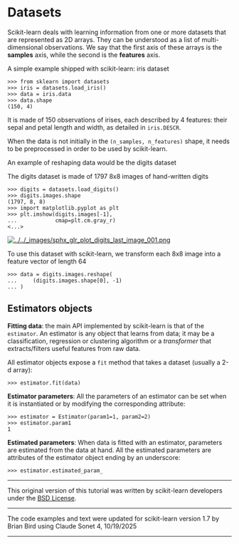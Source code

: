 # Datasets

Scikit-learn deals with learning information from one or more datasets that are represented as 2D arrays. They can be understood as a list of multi-dimensional observations. We say that the first axis of these arrays is the **samples** axis, while the second is the **features** axis.

A simple example shipped with scikit-learn: iris dataset

```
>>> from sklearn import datasets
>>> iris = datasets.load_iris()
>>> data = iris.data
>>> data.shape
(150, 4)
```

It is made of 150 observations of irises, each described by 4 features: their sepal and petal length and width, as detailed in `iris.DESCR`.

When the data is not initially in the `(n_samples, n_features)` shape, it needs to be preprocessed in order to be used by scikit-learn.

An example of reshaping data would be the digits dataset

The digits dataset is made of 1797 8x8 images of hand-written digits

```
>>> digits = datasets.load_digits()
>>> digits.images.shape
(1797, 8, 8)
>>> import matplotlib.pyplot as plt
>>> plt.imshow(digits.images[-1],
...            cmap=plt.cm.gray_r)
<...>
```

[![../../_images/sphx_glr_plot_digits_last_image_001.png](https://scikit-learn.org/1.7/_images/sphx_glr_plot_digits_last_image_001.png)](https://scikit-learn.org/1.7/auto_examples/datasets/plot_digits_last_image.html)

To use this dataset with scikit-learn, we transform each 8x8 image into a feature vector of length 64

```
>>> data = digits.images.reshape(
...     (digits.images.shape[0], -1)
... )
```

## Estimators objects

**Fitting data**: the main API implemented by scikit-learn is that of the `estimator`. An estimator is any object that learns from data; it may be a classification, regression or clustering algorithm or a *transformer* that extracts/filters useful features from raw data.

All estimator objects expose a `fit` method that takes a dataset (usually a 2-d array):

```
>>> estimator.fit(data)
```

**Estimator parameters**: All the parameters of an estimator can be set when it is instantiated or by modifying the corresponding attribute:

```
>>> estimator = Estimator(param1=1, param2=2)
>>> estimator.param1
1
```

**Estimated parameters**: When data is fitted with an estimator, parameters are estimated from the data at hand. All the estimated parameters are attributes of the estimator object ending by an underscore:

```
>>> estimator.estimated_param_ 
```



---

This original version of this tutorial was written by scikit-learn developers under the [BSD License](https://opensource.org/license/BSD-3-clause).  

---

The code examples and text were updated for scikit-learn version 1.7 by Brian Bird using Claude Sonet 4, 10/19/2025

---

